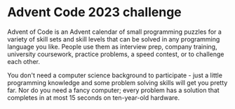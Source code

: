 # Advent Code 2023 challenge

Advent of Code is an Advent calendar of small programming puzzles for a variety of skill sets and skill levels that can be solved in any programming language you like. People use them as interview prep, company training, university coursework, practice problems, a speed contest, or to challenge each other.

You don't need a computer science background to participate - just a little programming knowledge and some problem solving skills will get you pretty far. Nor do you need a fancy computer; every problem has a solution that completes in at most 15 seconds on ten-year-old hardware.
